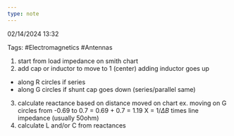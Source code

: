 ```yaml
---
type: note
---
```

02/14/2024 13:32

Tags: #Electromagnetics #Antennas 

1. start from load impedance on smith chart
2. add cap or inductor to move to 1 (center)
adding inductor goes up
- along R circles if series
- along G circles if shunt
cap goes down (series/parallel same)
3. calculate reactance based on distance moved on chart
ex. moving on G circles from -0.69 to 0.7 = 0.69 + 0.7 = 1.19
X = $1/\Delta B$ times line impedance (usually 50ohm)
4. calculate L and/or C from reactances